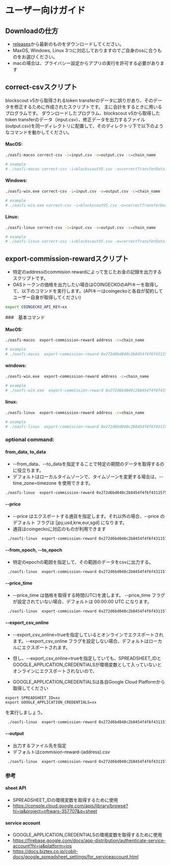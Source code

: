 # ユーザー向けガイド


## Downloadの仕方

- [releases](https://github.com/oasysgames/oasfi/releases)から最新のものをダウンロードしてください。
- MaxOS, Windows, Linux 3つに対応しておりますのでご自身のosに合うものをお選びください。
- macの場合は、プライバシー設定からアプリの実行を許可する必要があります

## correct-csvスクリプト

blockscout v5から取得されるtoken transferのデータに誤りがあり、そのデータを修正するために作成されたスクリプトです。
主に会計をするときに用いるプログラムです。
ダウンロードしたプログラム、blockscout v5から取得したtoken transferのデータ（input.csv）、修正データを出力するファイル(output.csv)を同一ディレクトリに配置して、そのディレクトリ下で以下のようなコマンドを動かしてください。

#### MacOS:

```bash
./oasfi-macos correct-csv -i=input.csv -o=output.csv -c=chain_name

# example
# ./oasfi-macos correct-csv -i=blockscoutV5.csv -o=correctTransferData.csv -c=hub_mainnet
```

#### Windows:

```bash
./oasfi-win.exe correct-csv -i=input.csv -o=output.csv -c=chain_name

# example
# ./oasfi-win.exe correct-csv -i=blockscoutV5.csv -o=correctTransferData.csv -c=hub_mainnet
```

#### Linux:

```bash
./oasfi-linux correct-csv -i=input.csv -o=output.csv -c=chain_name

# example
# ./oasfi-linux correct-csv -i=blockscoutV5.csv -o=correctTransferData.csv -c=hub_mainnet
```

## export-commission-rewardスクリプト

* 特定のaddressのcommision rewardによって生じたお金の記録を出力するスクリプトです。
* OASトークンの価格を出力したい場合はCOINGECKOのAPIキーを取得して、以下のコマンドを実行します。(APIキーはcoingeckoと各自が契約してユーザー自身が取得してください)

```bash
export COINGECKO_API_KEY=xx
```

###　基本コマンド

#### MacOS:

```bash
./oasfi-macos  export-commission-reward address -c=chain_name

# example
# ./oasfi-macos  export-commission-reward 0x272d6bd040c2b8454f4f6f43115758fbe318ee2c -c=hub_mainnet 
```

#### windows:

```bash
./oasfi-win.exe  export-commission-reward address -c=chain_name

# example
# ./oasfi-win.exe  export-commission-reward 0x272d6bd040c2b8454f4f6f43115758fbe318ee2c -c=hub_mainnet 
```

#### linux:

```bash
./oasfi-linux  export-commission-reward address -c=chain_name

# example
# ./oasfi-linux  export-commission-reward 0x272d6bd040c2b8454f4f6f43115758fbe318ee2c -c=hub_mainnet 
```

### optional command:  

#### from_data, to_data

* --from_data、--to_dataを指定することで特定の期間のデータを取得するのに役立ちます。
* デフォルトはローカルタイムゾーンで、タイムゾーンを変更する場合は、--time_zone=timezone を使用できます。

```bash
./oasfi-linux  export-commission-reward 0x272d6bd040c2b8454f4f6f43115758fbe318ee2c -c=hub_mainnet --from_data=2023-08-16T10:00:00 --to_data=2023-10-16T10:00:00
```

#### --price

* --price はエクスポートする通貨を指定します。それ以外の場合、--price のデフォルト フラグは [jpy,usd,krw,eur,sgd] になります。
* 通貨はcoingeckoに対応のものが利用できます

```bash
 ./oasfi-linux  export-commission-reward 0x272d6bd040c2b8454f4f6f43115758fbe318ee2c -c=hub_mainnet --price=jpy
```

#### --from_epoch, --to_epoch

* 特定のepochの範囲を指定して、その範囲のデータをcsvに出力する。

```bash
 ./oasfi-linux  export-commission-reward 0x272d6bd040c2b8454f4f6f43115758fbe318ee2c -c=hub_mainnet  --from_epoch=246 --to_epoch=247
```

#### --price_time

* --price_time は価格を取得する時間(UTC)を渡します。 --price_time フラグが設定されていない場合、デフォルトは 00:00:00 UTC になります。

```bash
 ./oasfi-linux  export-commission-reward 0x272d6bd040c2b8454f4f6f43115758fbe318ee2c --price_time=10:00:00
```

#### --export_csv_online

* --export_csv_online=trueを指定しているとオンラインでエクスポートされます。--export_csv_online フラグを設定しない場合、デフォルトはローカルにエクスポートされます。 

* 但し、--export_csv_online=trueを指定していても、SPREADSHEET_IDとGOOGLE_APPLICATION_CREDENTIALSが環境変数として入っていないとオンラインにエクスポートされないので、
* GOOGLE_APPLICATION_CREDENTIALSは各自Google Cloud Platformから取得してください
```
export SPREADSHEET_ID=xx
export GOOGLE_APPLICATION_CREDENTIALS=xx
```
を実行しましょう。

```bash
 ./oasfi-linux  export-commission-reward 0x272d6bd040c2b8454f4f6f43115758fbe318ee2c -c=hub_mainnet --export_csv_online=true
```

#### --output

* 出力するファイル先を指定
* デフォルトはcommision-reward-(address).csv

```bash
 ./oasfi-linux  export-commission-reward 0x272d6bd040c2b8454f4f6f43115758fbe318ee2c -c=hub_mainnet -o=output.csv
```

### 参考

#### sheet API
* SPREADSHEET_IDの環境変数を取得するために使用
* https://console.cloud.google.com/apis/library/browse?hl=ja&project=nftwars-357707&q=sheet

#### service account
* GOOGLE_APPLICATION_CREDENTIALSの環境変数を取得するために使用
* https://firebase.google.com/docs/app-distribution/authenticate-service-account?hl=ja&platform=ios
* https://docs.biztex.co.jp/cobit-docs/google_spreadsheet_settings/for_serviceaccount.html












